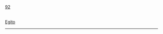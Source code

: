 [92](https://github.com/guilhermeprokisch/ideias/issues/92) 
###### 

[Egito](Egito)



-------------------------------------------------------------------------------


